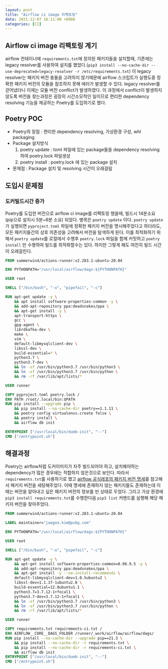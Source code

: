 ```yaml
---
layout: post
title: "Airflow ci image 리팩토링"
date: 2021-12-07 16:11:00 +0900
categories: [CI]
---
```


## Airflow ci image 리팩토링 계기
airflow 컨테이너에 `requirements.txt`에 정의된 패키지들을 설치할때, 기존에는 legacy resolver를 사용하여 설치를 했었다.(`pip3 install --no-cache-dir --use-deprecated=legacy-resolver -r /etc/requirements.txt`) 이 legacy resolver는 패키지 버전 충돌을 고려하지 않기때문에 airflow 스크립트가 실행도중 정확한 패키지 버전의 모듈을 참조하지 못해 에러가 발생할 수 있다. legacy resolver를 걷어냈더니 이제는 모듈 버전 conflict가 발생하였다. 이 과정에서 conflict이 발생하지 않도록 버전을 찾는과정은 굉장히 시간소모적인 일이므로 편리한 dependency resolving 기능을 제공하는 Poetry를 도입하기로 했다.

## Poetry POC
- Poetry의 장점 : 편리한 dependency resolving, 가상환경 구성, whl packaging
- Package 설치방식
    1. poetry update : toml 파일에 있는 package들을 dependency resolving 하여 poetry.lock 파일생성
    2. poetry install : poetry.lock 에 있는 package 설치
- 문제점 : Package 설치 및 resolving 시간이 오래걸림

## 도입시 문제점
### 도커빌드시간 증가
Poetry를 도입한 버전으로 airflow ci image를 리팩토링 했을때, 빌드시 14분소요 (pip으로 설치시 5분~6분 소요) 되었다.
병목은 `poetry update` 이다. `poetry update` 가 실행되면 `pyproject.toml` 파일에 정확한 패키지 버전을 명시해주었다고 하더라도, 모든 패키지들간의 상호 의존성을 고려해서 버전을 탐색하게 된다.
이를 최적화하기 위해서 `poetry update`를 로컬에서 수행후 `poetry.lock` 파일을 함께 커밋하고 `poetry install` 만 수행하여 빌드를 최적화할수는 있다. 하지만 그렇게 해도 여전히 빌드 시간이 오래걸린다.

```Dockerfile
FROM summerwind/actions-runner:v2.283.1-ubuntu-20.04

ENV PYTHONPATH="/usr/local/airflow/dags:${PYTHONPATH}"

USER root

SHELL ["/bin/bash", "-o", "pipefail", "-c"]

RUN apt-get update -y \
    && apt install software-properties-common -y \
    && add-apt-repository ppa:deadsnakes/ppa \
    && apt-get install -y \
    apt-transport-https \
    gcc \
    gpg-agent \
    librdkafka-dev \
    make \
    vim \
    default-libmysqlclient-dev \
    libssl-dev \
    build-essential=* \
    python3.7 \
    python3.7-dev \
    && ln -sf /usr/bin/python3.7 /usr/bin/python3 \
    && ln -sf /usr/bin/python3.7 /usr/bin/python \
    && rm -rf /var/lib/apt/lists/*

USER runner

COPY pyproject.toml poetry.lock /
ENV PATH /root/.local/bin:$PATH
RUN pip install --upgrade pip \
    && pip install --no-cache-dir poetry==1.1.11 \
    && poetry config virtualenvs.create false \
    && poetry install \
    && airflow db init

ENTRYPOINT ["/usr/local/bin/dumb-init", "--"]
CMD ["/entrypoint.sh"]
```

## 해결과정
Poetry는 airflow처럼 도커이미지가 자주 빌드되어야 하고, 설치해야하는 dependency가 많은 경우에는 적합하지 않은것으로 보인다. 따라서 `requirements.txt`를 사용하기로 했고 [airflow 공식레포의 패키지 버전 명세](https://github.com/apache/airflow/blob/constraints-2.1.3/constraints-3.7.txt)를 참고해서 패키지 버전을 세팅해주었다. 이때 명세에 존재하지 않는 패키지들도 존재하는데 이때는 버전을 알아내고 싶은 패키지 버전의 정보를 빈 상태로 두었다. 그리고 가상 환경에 `pip3 install requirements.txt`를 수행한다음 `pip3 list` 커멘드를 실행해 해당 패키지 버전을 찾아주었다.

``` Dockerfile
FROM summerwind/actions-runner:v2.283.1-ubuntu-20.04

LABEL maintainer="jaegoo.kim@pubg.com"

ENV PYTHONPATH="/usr/local/airflow/dags:${PYTHONPATH}"

USER root

SHELL ["/bin/bash", "-o", "pipefail", "-c"]

RUN apt-get update -y \
    && apt-get install software-properties-common=0.98.9.5 -y \
    && add-apt-repository ppa:deadsnakes/ppa \
    && apt-get install -y --no-install-recommends \
    default-libmysqlclient-dev=1.0.5ubuntu2 \
    libssl-dev=1.1.1f-1ubuntu2.8 \
    build-essential=12.8ubuntu1.1 \
    python3.7=3.7.12-1+focal1 \
    python3.7-dev=3.7.12-1+focal1 \
    && ln -sf /usr/bin/python3.7 /usr/bin/python3 \
    && ln -sf /usr/bin/python3.7 /usr/bin/python \
    && rm -rf /var/lib/apt/lists/*

USER runner

COPY requirements.txt requirements-ci.txt /
ENV AIRFLOW__CORE__DAGS_FOLDER /runner/_work/airflow/airflow/dags/
RUN pip install --no-cache-dir --upgrade pip==21.3 \
    && pip install --no-cache-dir -r requirements.txt \
    && pip install --no-cache-dir -r requirements-ci.txt \
    && airflow db init
ENTRYPOINT ["/usr/local/bin/dumb-init", "--"]
CMD ["/entrypoint.sh"]
```